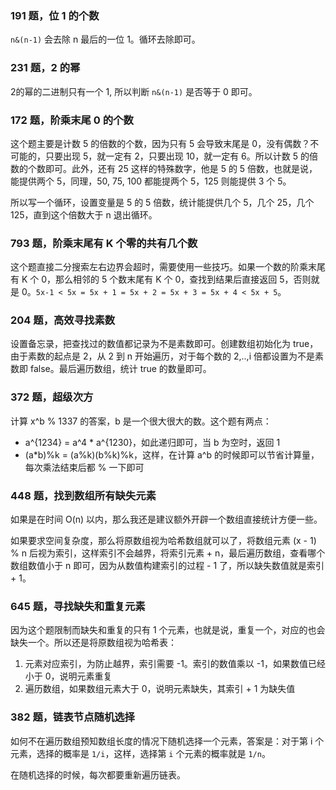 ### 191 题，位 1 的个数

`n&(n-1)` 会去除 n 最后的一位 1。循环去除即可。

### 231 题，2 的幂

2的幂的二进制只有一个 1, 所以判断 `n&(n-1)` 是否等于 0 即可。

### 172 题，阶乘末尾 0 的个数

这个题主要是计数 5 的倍数的个数，因为只有 5 会导致末尾是 0，没有偶数？不可能的，只要出现 5，就一定有 2，只要出现 10，就一定有 6。所以计数 5 的倍数的个数即可。此外，还有 25 这样的特殊数字，他是 5 的 5 倍数，也就是说，能提供两个 5，同理，50, 75, 100 都能提两个 5，125 则能提供 3 个 5。

所以写一个循环，设置变量是 5 的 5 倍数，统计能提供几个 5，几个 25，几个 125，直到这个倍数大于 n 退出循环。

### 793 题，阶乘末尾有 K 个零的共有几个数

这个题直接二分搜索左右边界会超时，需要使用一些技巧。如果一个数的阶乘末尾有 K 个 0，那么相邻的 5 个数末尾有 K 个 0，查找到结果后直接返回 5，否则就是 0。`5x-1 < 5x = 5x + 1 = 5x + 2 = 5x + 3 = 5x + 4 < 5x + 5`。

### 204 题，高效寻找素数

设置备忘录，把查找过的数值都记录为不是素数即可。创建数组初始化为 true，由于素数的起点是 2，从 2 到 n 开始遍历，对于每个数的 2,..,i 倍都设置为不是素数即 false。最后遍历数组，统计 true 的数量即可。

### 372 题，超级次方

计算 x^b % 1337 的答案，b 是一个很大很大的数。这个题有两点：

- a^{1234} = a^4 \* a^{1230}，如此递归即可，当 b 为空时，返回 1
- (a\*b)%k = (a%k)(b%k)%k，这样，在计算 a^b 的时候即可以节省计算量，每次乘法结束后都 % 一下即可

### 448 题，找到数组所有缺失元素

如果是在时间 O(n) 以内，那么我还是建议额外开辟一个数组直接统计方便一些。

如果要求空间复杂度，那么将原数组视为哈希数组就可以了，将数组元素 (x - 1) % n 后视为索引，这样索引不会越界，将索引元素 + n，最后遍历数组，查看哪个数组数值小于 n 即可，因为从数值构建索引的过程 - 1 了，所以缺失数值就是索引 + 1。

### 645 题，寻找缺失和重复元素

因为这个题限制而缺失和重复的只有 1 个元素，也就是说，重复一个，对应的也会缺失一个。所以还是将原数组视为哈希表：

1. 元素对应索引，为防止越界，索引需要 -1。索引的数值乘以 -1，如果数值已经小于 0，说明元素重复
2. 遍历数组，如果数组元素大于 0，说明元素缺失，其索引 + 1 为缺失值

### 382 题，链表节点随机选择

如何不在遍历数组预知数组长度的情况下随机选择一个元素，答案是：对于第 i 个元素，选择的概率是 `1/i`，这样，选择第 `i` 个元素的概率就是 `1/n`。

在随机选择的时候，每次都要重新遍历链表。
